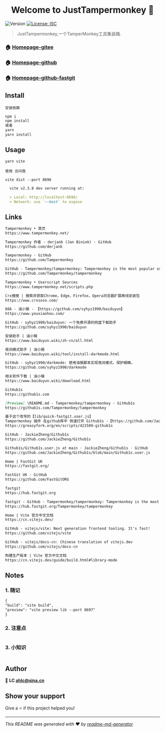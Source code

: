 <h1 align="center">Welcome to JustTampermonkey 👋</h1>
<p>
  <img alt="Version" src="https://img.shields.io/badge/version-1.0.0-blue.svg?cacheSeconds=2592000" />
  <a href="#" target="_blank">
    <img alt="License: ISC" src="https://img.shields.io/badge/License-ISC-yellow.svg" />
  </a>
</p>

> JustTampermonkey,一个TamperMonkey工具集装箱.

### 🏠 [Homepage-gitee](https://gitee.com/ahviplc/JustTampermonkey)

### 🏠 [Homepage-github](https://github.com/ahviplc/JustTampermonkey)

### 🏠 [Homepage-github-fastgit](https://hub.fastgit.org/ahviplc/JustTampermonkey)

## Install

`安装依赖`

```sh
npm i
npm install
或者
yarn
yarn install
```

## Usage

```sh
yarn vite
```

`使用 访问我`

```markdown
vite dist --port 8696

  vite v2.3.8 dev server running at:

  > Local: http://localhost:8696/
  > Network: use `--host` to expose
```

## Links

```markdown
Tampermonkey • 首页
https://www.tampermonkey.net/

Tampermonkey 作者 - derjanb (Jan Biniok) · GitHub
https://github.com/derjanb

Tampermonkey · GitHub
https://github.com/Tampermonkey

GitHub - Tampermonkey/tampermonkey: Tampermonkey is the most popular userscript manager, with over 10 million users. It's available for Chrome, Microsoft Edge, Safari, Opera Next, and Firefox.
https://github.com/Tampermonkey/tampermonkey

Tampermonkey • Userscript Sources
https://www.tampermonkey.net/scripts.php

Crx搜搜 | 搜索并获取Chrome，Edge，Firefox，Opera浏览器扩展离线安装包
https://www.crxsoso.com/

666 - 油小猴 - 【https://github.com/syhyz1990/baiduyun】
https://www.youxiaohou.com/

GitHub - syhyz1990/baiduyun: 一个免费开源的网盘下载助手
https://github.com/syhyz1990/baiduyun

安装助手 | 油小猴
https://www.baiduyun.wiki/zh-cn/all.html

夜间模式助手 | 油小猴
https://www.baiduyun.wiki/tool/install-darkmode.html

GitHub - syhyz1990/darkmode: 使用油猴脚本实现夜间模式，保护眼睛。
https://github.com/syhyz1990/darkmode

相关软件下载 | 油小猴
https://www.baiduyun.wiki/download.html

GitHub1s
https://github1s.com

[Preview] \README.md - Tampermonkey/tampermonkey - GitHub1s
https://github1s.com/Tampermonkey/tampermonkey

基于这个改写的【lib/quick-fastgit.user.js】
Tampermonkey 插件 在github库中 快速打开 Github1s -【https://github.com/JackieZheng/Github1s】
https://greasyfork.org/en/scripts/421509-github1s

GitHub - JackieZheng/Github1s
https://github.com/JackieZheng/Github1s

Github1s/Github1s.user.js at main · JackieZheng/Github1s · GitHub
https://github.com/JackieZheng/Github1s/blob/main/Github1s.user.js

Home | FastGit UK
https://fastgit.org/

FastGit UK · GitHub
https://github.com/FastGitORG

fastgit
https://hub.fastgit.org

fastgit - GitHub - Tampermonkey/tampermonkey: Tampermonkey is the most popular userscript manager, with over 10 million users. It's available for Chrome, Microsoft Edge, Safari, Opera Next, and Firefox.
https://hub.fastgit.org/Tampermonkey/tampermonkey

Home | Vite 官方中文文档
https://cn.vitejs.dev/

GitHub - vitejs/vite: Next generation frontend tooling. It's fast!
https://github.com/vitejs/vite

GitHub - vitejs/docs-cn: Chinese translation of vitejs.dev
https://github.com/vitejs/docs-cn

构建生产版本 | Vite 官方中文文档
https://cn.vitejs.dev/guide/build.html#library-mode
```

## Notes

### 1. 随记

```markdown
{  
"build": "vite build",
"preview": "vite preview lib --port 8697"
}
```

### 2. 注意点

```markdown

```

### 3. 小知识

```markdown

```

## Author

👤 **LC ahlc@sina.cn**


## Show your support

Give a ⭐️ if this project helped you!

***

_This README was generated with ❤️ by
[readme-md-generator](https://github.com/kefranabg/readme-md-generator)_
